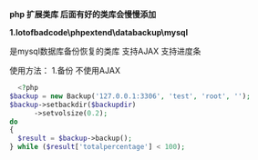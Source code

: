 
**php 扩展类库 后面有好的类库会慢慢添加**

**1.lotofbadcode\phpextend\databackup\mysql**

是mysql数据库备份恢复的类库 支持AJAX 支持进度条

使用方法：
1.备份
  不使用AJAX
  ```php (type)
    <?php
$backup = new Backup('127.0.0.1:3306', 'test', 'root', '');
$backup->setbackdir($backupdir)
        ->setvolsize(0.2);
do
{
    $result = $backup->backup();
} while ($result['totalpercentage'] < 100);
  ```
